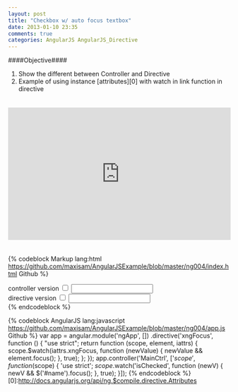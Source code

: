 ```yaml
---
layout: post
title: "Checkbox w/ auto focus textbox"
date: 2013-01-10 23:35
comments: true
categories: AngularJS AngularJS_Directive
---
```

####Objective####
1. Show the different between Controller and Directive
2. Example of using instance [attributes][0] with watch in link function in directive

<iframe style="margin:20px 0; width: 100%; height: 300px" src="http://embed.plnkr.co/84NRZHlGeL3LqS4XgTGY" frameborder="0" allowfullscreen="allowfullscreen"></iframe>

{% codeblock Markup lang:html https://github.com/maxisam/AngularJSExample/blob/master/ng004/index.html Github %}
<div class='row'>
    <span class='span4'>
      controller version
    </span>
    <span class='span8'>
      <input type="checkbox" id='checkbox' ng-model="isChecked">
      <input type="text" id="name">
    </span>
</div>
<div class='row'>
    <span class='span4'>
      directive version
    </span>
    <span class='span8'>
      <input type="checkbox" ng-model="isChecked2">
      <input type="text" xng-focus='isChecked2'>
    </span>
</div>
{% endcodeblock %}

{% codeblock AngularJS lang:javascript https://github.com/maxisam/AngularJSExample/blob/master/ng004/app.js Github %} 
var app = angular.module('ngApp', [])
    .directive('xngFocus', function () {
        "use strict";
        return function (scope, element, iattrs) {
            scope.$watch(iattrs.xngFocus,
                function (newValue) {
                    newValue && element.focus();
                }, true);
        };
    });
app.controller('MainCtrl', ['$scope', function ($scope) {
    'use strict';
    $scope.$watch('isChecked', function (newV) {
        newV && $('#name').focus();
    }, true);
}]);
{% endcodeblock %}
[0]:http://docs.angularjs.org/api/ng.$compile.directive.Attributes